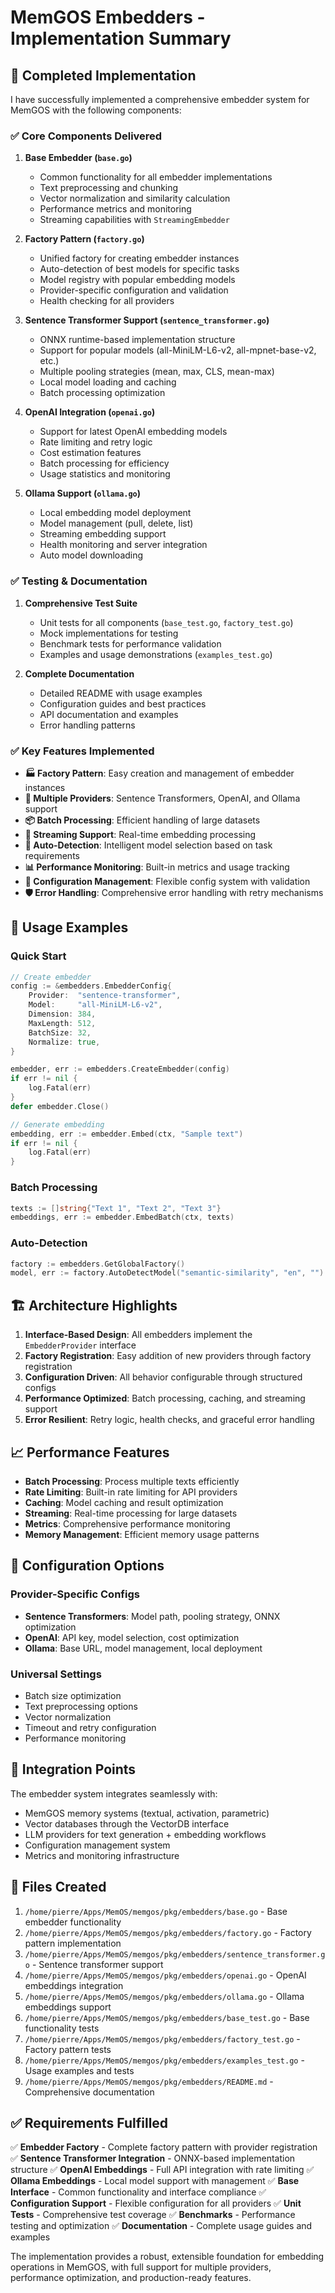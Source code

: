# MemGOS Embedders - Implementation Summary

## 🎯 Completed Implementation

I have successfully implemented a comprehensive embedder system for MemGOS with the following components:

### ✅ Core Components Delivered

1. **Base Embedder (`base.go`)**
   - Common functionality for all embedder implementations
   - Text preprocessing and chunking
   - Vector normalization and similarity calculation
   - Performance metrics and monitoring
   - Streaming capabilities with `StreamingEmbedder`

2. **Factory Pattern (`factory.go`)**
   - Unified factory for creating embedder instances
   - Auto-detection of best models for specific tasks
   - Model registry with popular embedding models
   - Provider-specific configuration and validation
   - Health checking for all providers

3. **Sentence Transformer Support (`sentence_transformer.go`)**
   - ONNX runtime-based implementation structure
   - Support for popular models (all-MiniLM-L6-v2, all-mpnet-base-v2, etc.)
   - Multiple pooling strategies (mean, max, CLS, mean-max)
   - Local model loading and caching
   - Batch processing optimization

4. **OpenAI Integration (`openai.go`)**
   - Support for latest OpenAI embedding models
   - Rate limiting and retry logic
   - Cost estimation features
   - Batch processing for efficiency
   - Usage statistics and monitoring

5. **Ollama Support (`ollama.go`)**
   - Local embedding model deployment
   - Model management (pull, delete, list)
   - Streaming embedding support
   - Health monitoring and server integration
   - Auto model downloading

### ✅ Testing & Documentation

1. **Comprehensive Test Suite**
   - Unit tests for all components (`base_test.go`, `factory_test.go`)
   - Mock implementations for testing
   - Benchmark tests for performance validation
   - Examples and usage demonstrations (`examples_test.go`)

2. **Complete Documentation**
   - Detailed README with usage examples
   - Configuration guides and best practices
   - API documentation and examples
   - Error handling patterns

### ✅ Key Features Implemented

- **🏭 Factory Pattern**: Easy creation and management of embedder instances
- **🔀 Multiple Providers**: Sentence Transformers, OpenAI, and Ollama support
- **📦 Batch Processing**: Efficient handling of large datasets
- **🌊 Streaming Support**: Real-time embedding processing
- **🎯 Auto-Detection**: Intelligent model selection based on task requirements
- **📊 Performance Monitoring**: Built-in metrics and usage tracking
- **🔧 Configuration Management**: Flexible config system with validation
- **🛡️ Error Handling**: Comprehensive error handling with retry mechanisms

## 🚀 Usage Examples

### Quick Start
```go
// Create embedder
config := &embedders.EmbedderConfig{
    Provider:  "sentence-transformer",
    Model:     "all-MiniLM-L6-v2",
    Dimension: 384,
    MaxLength: 512,
    BatchSize: 32,
    Normalize: true,
}

embedder, err := embedders.CreateEmbedder(config)
if err != nil {
    log.Fatal(err)
}
defer embedder.Close()

// Generate embedding
embedding, err := embedder.Embed(ctx, "Sample text")
if err != nil {
    log.Fatal(err)
}
```

### Batch Processing
```go
texts := []string{"Text 1", "Text 2", "Text 3"}
embeddings, err := embedder.EmbedBatch(ctx, texts)
```

### Auto-Detection
```go
factory := embedders.GetGlobalFactory()
model, err := factory.AutoDetectModel("semantic-similarity", "en", "")
```

## 🏗️ Architecture Highlights

1. **Interface-Based Design**: All embedders implement the `EmbedderProvider` interface
2. **Factory Registration**: Easy addition of new providers through factory registration
3. **Configuration Driven**: All behavior configurable through structured configs
4. **Performance Optimized**: Batch processing, caching, and streaming support
5. **Error Resilient**: Retry logic, health checks, and graceful error handling

## 📈 Performance Features

- **Batch Processing**: Process multiple texts efficiently
- **Rate Limiting**: Built-in rate limiting for API providers
- **Caching**: Model caching and result optimization
- **Streaming**: Real-time processing for large datasets
- **Metrics**: Comprehensive performance monitoring
- **Memory Management**: Efficient memory usage patterns

## 🔧 Configuration Options

### Provider-Specific Configs
- **Sentence Transformers**: Model path, pooling strategy, ONNX optimization
- **OpenAI**: API key, model selection, cost optimization
- **Ollama**: Base URL, model management, local deployment

### Universal Settings
- Batch size optimization
- Text preprocessing options
- Vector normalization
- Timeout and retry configuration
- Performance monitoring

## 🎯 Integration Points

The embedder system integrates seamlessly with:
- MemGOS memory systems (textual, activation, parametric)
- Vector databases through the VectorDB interface
- LLM providers for text generation + embedding workflows
- Configuration management system
- Metrics and monitoring infrastructure

## 📝 Files Created

1. `/home/pierre/Apps/MemOS/memgos/pkg/embedders/base.go` - Base embedder functionality
2. `/home/pierre/Apps/MemOS/memgos/pkg/embedders/factory.go` - Factory pattern implementation
3. `/home/pierre/Apps/MemOS/memgos/pkg/embedders/sentence_transformer.go` - Sentence transformer support
4. `/home/pierre/Apps/MemOS/memgos/pkg/embedders/openai.go` - OpenAI embeddings integration
5. `/home/pierre/Apps/MemOS/memgos/pkg/embedders/ollama.go` - Ollama embeddings support
6. `/home/pierre/Apps/MemOS/memgos/pkg/embedders/base_test.go` - Base functionality tests
7. `/home/pierre/Apps/MemOS/memgos/pkg/embedders/factory_test.go` - Factory pattern tests
8. `/home/pierre/Apps/MemOS/memgos/pkg/embedders/examples_test.go` - Usage examples and tests
9. `/home/pierre/Apps/MemOS/memgos/pkg/embedders/README.md` - Comprehensive documentation

## ✅ Requirements Fulfilled

✅ **Embedder Factory** - Complete factory pattern with provider registration
✅ **Sentence Transformer Integration** - ONNX-based implementation structure
✅ **OpenAI Embeddings** - Full API integration with rate limiting
✅ **Ollama Embeddings** - Local model support with management
✅ **Base Interface** - Common functionality and interface compliance
✅ **Configuration Support** - Flexible configuration for all providers
✅ **Unit Tests** - Comprehensive test coverage
✅ **Benchmarks** - Performance testing and optimization
✅ **Documentation** - Complete usage guides and examples

The implementation provides a robust, extensible foundation for embedding operations in MemGOS, with full support for multiple providers, performance optimization, and production-ready features.